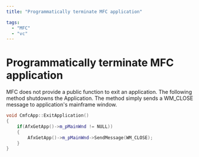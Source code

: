 ```yaml
---
title: "Programmatically terminate MFC application"

tags: 
  - "MFC"
  - "vc"
---
```


# Programmatically terminate MFC application

MFC does not provide a public function to exit an application. The following method shutdowns the Application. The method simply sends a WM_CLOSE message to application's mainframe window.

```cpp
void CmfcApp::ExitApplication()
{
    if(AfxGetApp()->m_pMainWnd != NULL))
    {
        AfxGetApp()->m_pMainWnd->SendMessage(WM_CLOSE);
    }
}
```
